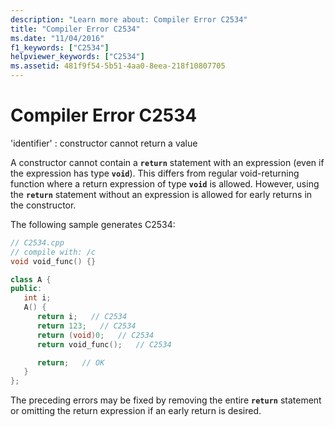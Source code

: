 ```yaml
---
description: "Learn more about: Compiler Error C2534"
title: "Compiler Error C2534"
ms.date: "11/04/2016"
f1_keywords: ["C2534"]
helpviewer_keywords: ["C2534"]
ms.assetid: 481f9f54-5b51-4aa0-8eea-218f10807705
---
```

# Compiler Error C2534

'identifier' : constructor cannot return a value

A constructor cannot contain a **`return`** statement with an expression (even if the expression has type **`void`**). This differs from regular void-returning function where a return expression of type **`void`** is allowed. However, using the **`return`** statement without an expression is allowed for early returns in the constructor.


The following sample generates C2534:

```cpp
// C2534.cpp
// compile with: /c
void void_func() {}

class A {
public:
   int i;
   A() {
      return i;   // C2534
      return 123;   // C2534
      return (void)0;   // C2534
      return void_func();   // C2534

      return;   // OK
   }
};
```

The preceding errors may be fixed by removing the entire **`return`** statement or omitting the return expression if an early return is desired.
